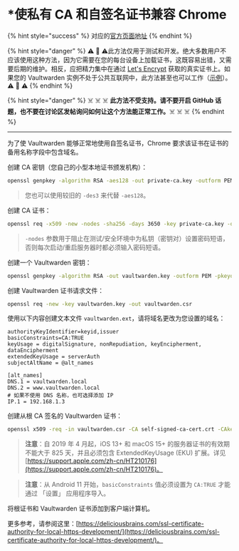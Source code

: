 # \*使私有 CA 和自签名证书兼容 Chrome

{% hint style="success" %}
对应的[官方页面地址](https://github.com/dani-garcia/vaultwarden/wiki/Private-CA-and-self-signed-certs-that-work-with-Chrome)
{% endhint %}

{% hint style="danger" %}
⚠️ 💩 ⚠️此方法仅用于测试和开发。绝大多数用户不应该使用这种方法，因为它需要在您的每台设备上加载证书，这既容易出错，又需要后期的维护。相反，应把精力集中在通过 [Let's Encrypt](https://letsencrypt.org/getting-started/) 获取的真实证书上。如果您的 Vaultwarden 实例不处于公共互联网中，此方法甚至也可以工作（[示例](../deployment/https/running-a-private-vaultwarden-instance-with-lets-encrypt-certs.md)）。⚠️ 💩 ⚠️
{% endhint %}

{% hint style="danger" %}
☠️ ☠️ ☠️ **此方法不受支持。请不要开启 GitHub 话题，也不要在讨论区发帖询问如何让这个方法能正常工作。**☠️ ☠️ ☠️
{% endhint %}

***

为了使 Vaultwarden 能够正常地使用自签名证书，Chrome 要求该证书在证书的备用名称字段中包含域名。

创建 CA 密钥（您自己的小型本地证书颁发机构）：

```sh
openssl genpkey -algorithm RSA -aes128 -out private-ca.key -outform PEM -pkeyopt rsa_keygen_bits:2048
```

> 您也可以使用较旧的 `-des3` 来代替 `-aes128`。

创建 CA 证书：

```sh
openssl req -x509 -new -nodes -sha256 -days 3650 -key private-ca.key -out self-signed-ca-cert.crt
```

> `-nodes` 参数用于阻止在测试/安全环境中为私钥（密钥对）设置密码短语，否则每次启动/重启服务器时都必须输入密码短语。

创建一个 Vaultwarden 密钥：

```sh
openssl genpkey -algorithm RSA -out vaultwarden.key -outform PEM -pkeyopt rsa_keygen_bits:2048
```

创建 Vaultwarden 证书请求文件：

```sh
openssl req -new -key vaultwarden.key -out vaultwarden.csr
```

使用以下内容创建文本文件 `vaultwarden.ext`，请将域名更改为您设置的域名：

```systemd
authorityKeyIdentifier=keyid,issuer
basicConstraints=CA:TRUE
keyUsage = digitalSignature, nonRepudiation, keyEncipherment, dataEncipherment
extendedKeyUsage = serverAuth
subjectAltName = @alt_names

[alt_names]
DNS.1 = vaultwarden.local
DNS.2 = www.vaultwarden.local
# 如果不使用 DNS 名称，也可选择添加 IP
IP.1 = 192.168.1.3
```

创建从根 CA 签名的 Vaultwarden 证书：

```sh
openssl x509 -req -in vaultwarden.csr -CA self-signed-ca-cert.crt -CAkey private-ca.key -CAcreateserial -out vaultwarden.crt -days 365 -sha256 -extfile vaultwarden.ext
```

> **注意**：自 2019 年 4 月起，iOS 13+ 和 macOS 15+ 的服务器证书的有效期不能大于 825 天，并且必须包含 ExtendedKeyUsage (EKU) 扩展。详见 [https://support.apple.com/zh-cn/HT210176](https://support.apple.com/zh-cn/HT210176)。

> **注意**：从 Android 11 开始，`basicConstraints` 值必须设置为 `CA:TRUE` 才能通过 「设置」 应用程序导入。

将根证书和 Vaultwarden 证书添加到客户端计算机。

更多参考，请参阅这里：[https://deliciousbrains.com/ssl-certificate-authority-for-local-https-development/](https://deliciousbrains.com/ssl-certificate-authority-for-local-https-development/)。
